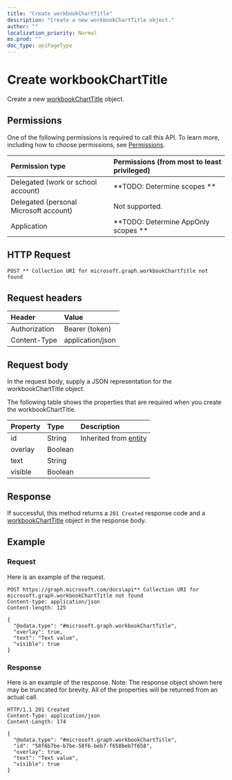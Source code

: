 ```yaml
---
title: "Create workbookChartTitle"
description: "Create a new workbookChartTitle object."
author: ""
localization_priority: Normal
ms.prod: ""
doc_type: apiPageType
---
```


# Create workbookChartTitle

Create a new [workbookChartTitle](../resources/workbookcharttitle.md) object.

## Permissions
One of the following permissions is required to call this API. To learn more, including how to choose permissions, see [Permissions](/concepts/permissions-reference.md).

|Permission type|Permissions (from most to least privileged)|
|:---|:---|
|Delegated (work or school account)|**TODO: Determine scopes **|
|Delegated (personal Microsoft account)|Not supported.|
|Application|**TODO: Determine AppOnly scopes **|

## HTTP Request
<!-- {
  "blockType": "ignored"
}
-->
``` http
POST ** Collection URI for microsoft.graph.workbookChartTitle not found
```

## Request headers
|Header|Value|
|:---|:---|
|Authorization|Bearer {token}|
|Content-Type|application/json|

## Request body
In the request body, supply a JSON representation for the workbookChartTitle object.

The following table shows the properties that are required when you create the workbookChartTitle.

|Property|Type|Description|
|:---|:---|:---|
|id|String| Inherited from [entity](../resources/entity.md)|
|overlay|Boolean||
|text|String||
|visible|Boolean||



## Response
If successful, this method returns a `201 Created` response code and a [workbookChartTitle](../resources/workbookcharttitle.md) object in the response body.

## Example

### Request
Here is an example of the request.
<!-- {
  "blockType": "request",
  "name": "create_workbookcharttitle_from_"
}
-->
``` http
POST https://graph.microsoft.com/docs\api** Collection URI for microsoft.graph.workbookChartTitle not found
Content-type: application/json
Content-length: 125

{
  "@odata.type": "#microsoft.graph.workbookChartTitle",
  "overlay": true,
  "text": "Text value",
  "visible": true
}
```

### Response
Here is an example of the response. Note: The response object shown here may be truncated for brevity. All of the properties will be returned from an actual call.
<!-- {
  "blockType": "response",
  "truncated": true,
  "@odata.type": "microsoft.graph.workbookcharttitle"
}
-->
``` http
HTTP/1.1 201 Created
Content-Type: application/json
Content-Length: 174

{
  "@odata.type": "#microsoft.graph.workbookChartTitle",
  "id": "58f6b7be-b7be-58f6-beb7-f658beb7f658",
  "overlay": true,
  "text": "Text value",
  "visible": true
}
```

